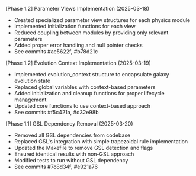 <!-- Purpose: Track last 3 completed milestones -->
<!-- Update Rules: 
- FIFO queue (max 5 entries) 
- 100-word limit per entry 
- Include commit references, only if known
- Start with phase identifier
-->

[Phase 1.2] Parameter Views Implementation (2025-03-18)
- Created specialized parameter view structures for each physics module
- Implemented initialization functions for each view
- Reduced coupling between modules by providing only relevant parameters
- Added proper error handling and null pointer checks
- See commits #ae5622f, #b78d21c

[Phase 1.2] Evolution Context Implementation (2025-03-19)
- Implemented evolution_context structure to encapsulate galaxy evolution state
- Replaced global variables with context-based parameters
- Added initialization and cleanup functions for proper lifecycle management
- Updated core functions to use context-based approach
- See commits #f5c421a, #d32e98b

[Phase 1.1] GSL Dependency Removal (2025-03-20)
- Removed all GSL dependencies from codebase
- Replaced GSL's integration with simple trapezoidal rule implementation
- Updated the Makefile to remove GSL detection and flags
- Ensured identical results with non-GSL approach
- Modified tests to run without GSL dependency
- See commits #7c8d34f, #e921a76
